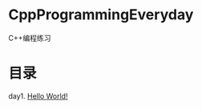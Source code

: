# CppProgrammingEveryday
 C++编程练习

# 目录
day1. [Hello World!](https://github.com/Z-P-J/CppProgrammingEveryday/tree/master/src/day1)
